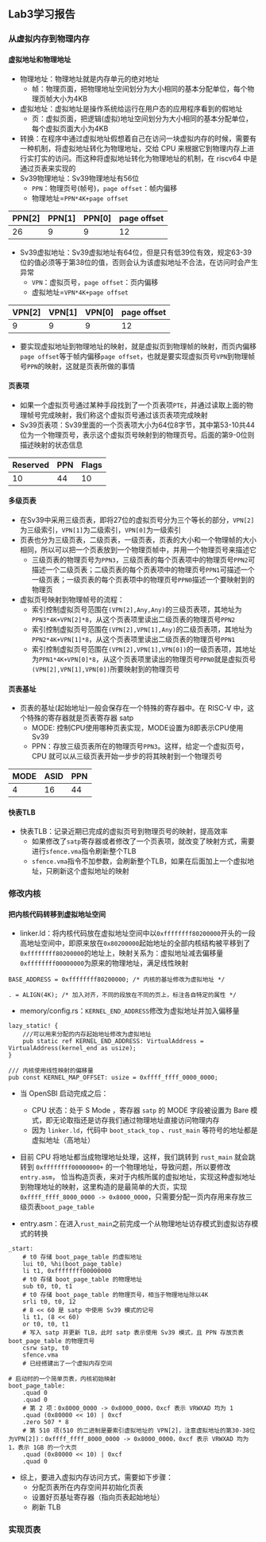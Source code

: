 ## Lab3学习报告

### 从虚拟内存到物理内存

#### 虚拟地址和物理地址

* 物理地址：物理地址就是内存单元的绝对地址
  * 帧：物理页面，把物理地址空间划分为大小相同的基本分配单位，每个物理页帧大小为4KB
* 虚拟地址：虚拟地址是操作系统给运行在用户态的应用程序看到的假地址
  * 页：虚拟页面，把逻辑(虚拟)地址空间划分为大小相同的基本分配单位，每个虚拟页面大小为4KB
* 转换：在程序中通过虚拟地址假想着自己在访问一块虚拟内存的时候，需要有一种机制，将虚拟地址转化为物理地址，交给 CPU 来根据它到物理内存上进行实打实的访问。而这种将虚拟地址转化为物理地址的机制，在 riscv64 中是通过页表来实现的
* Sv39物理地址：Sv39物理地址有56位
  * `PPN`：物理页号(帧号)，`page offset`：帧内偏移
  * 物理地址=`PPN*4K+page offset`
  
|PPN[2]               |PPN[1]               |PPN[0]               |page offset          |
|---------------------|---------------------|---------------------|---------------------|
|26                   |9                    |9                    |12                   |
* Sv39虚拟地址：Sv39虚拟地址有64位，但是只有低39位有效，规定63-39位的值必须等于第38位的值，否则会认为该虚拟地址不合法，在访问时会产生异常
  * `VPN`：虚拟页号，`page offset`：页内偏移
  * 虚拟地址=`VPN*4K+page offset`

|VPN[2]               |VPN[1]               |VPN[0]               |page offset          |
|---------------------|---------------------|---------------------|---------------------|
|9                    |9                    |9                    |12                   |
* 要实现虚拟地址到物理地址的映射，就是虚拟页到物理帧的映射，而页内偏移`page offset`等于帧内偏移`page offset`，也就是要实现虚拟页号`VPN`到物理帧号`PPN`的映射，这就是页表所做的事情

#### 页表项
* 如果一个虚拟页号通过某种手段找到了一个页表项`PTE`，并通过读取上面的物理帧号完成映射，我们称这个虚拟页号通过该页表项完成映射
* Sv39页表项：Sv39里面的一个页表项大小为64位8字节，其中第53-10共44位为一个物理页号，表示这个虚拟页号映射到的物理页号。后面的第9-0位则描述映射的状态信息

|Reserved             |PPN                  |Flags                |
|---------------------|---------------------|---------------------|
|10                   |44                   |10                   |

#### 多级页表

* 在Sv39中采用三级页表，即将27位的虚拟页号分为三个等长的部分，`VPN[2]`为三级索引，`VPN[1]`为二级索引，`VPN[0]`为一级索引
* 页表也分为三级页表，二级页表，一级页表，页表的大小和一个物理帧的大小相同，所以可以把一个页表放到一个物理页帧中，并用一个物理页号来描述它
  * 三级页表的物理页号为`PPN3`，三级页表的每个页表项中的物理页号`PPN2`可描述一个二级页表；二级页表的每个页表项中的物理页号`PPN1`可描述一个一级页表；一级页表的每个页表项中的物理页号`PPN0`描述一个要映射到的物理页
* 虚拟页号映射到物理帧号的流程：
  * 索引控制虚拟页号范围在`(VPN[2],Any,Any)`的三级页表项，其地址为`PPN3*4K+VPN[2]*8`，从这个页表项里读出二级页表的物理页号`PPN2`
  * 索引控制虚拟页号范围在`(VPN[2],VPN[1],Any)`的二级页表项，其地址为`PPN2*4K+VPN[1]*8`，从这个页表项里读出二级页表的物理页号`PPN1`
  * 索引控制虚拟页号范围在`(VPN[2],VPN[1],VPN[0])`的一级页表项，其地址为`PPN1*4K+VPN[0]*8`，从这个页表项里读出的物理页号`PPN0`就是虚拟页号`(VPN[2],VPN[1],VPN[0])`所要映射到的物理页号
  
#### 页表基址
  
* 页表的基址(起始地址)一般会保存在一个特殊的寄存器中。在 RISC-V 中，这个特殊的寄存器就是页表寄存器 satp
  * MODE: 控制CPU使用哪种页表实现，MODE设置为8即表示CPU使用Sv39 
  * PPN：存放三级页表所在的物理页号`PPN3`。这样，给定一个虚拟页号，CPU 就可以从三级页表开始一步步的将其映射到一个物理页号
  
| MODE                |ASID                 |PPN                  |
|---------------------|---------------------|---------------------|
|4                    |16                   |44                   |

#### 快表TLB

* 快表TLB：记录近期已完成的虚拟页号到物理页号的映射，提高效率
  * 如果修改了`satp`寄存器或者修改了一个页表项，就改变了映射方式，需要进行`sfence.vma`指令刷新整个TLB
  * `sfence.vma`指令不加参数，会刷新整个TLB，如果在后面加上一个虚拟地址，只刷新这个虚拟地址的映射

### 修改内核

#### 把内核代码转移到虚拟地址空间
* linker.ld：将内核代码放在虚拟地址空间中以`0xffffffff80200000`开头的一段高地址空间中，即原来放在`0x80200000`起始地址的全部内核结构被平移到了`0xffffffff80200000`的地址上，映射关系为：虚拟地址减去偏移量`0xffffffff00000000`为原来的物理地址，满足线性映射
```
BASE_ADDRESS = 0xffffffff80200000; /* 内核的基址修改为虚拟地址 */
```
```
. = ALIGN(4K); /* 加入对齐，不同的段放在不同的页上，标注各自特定的属性 */
```
* memory/config.rs：`KERNEL_END_ADDRESS`修改为虚拟地址并加入偏移量
```
lazy_static! {
    ///可以用来分配的内存起始地址修改为虚拟地址
    pub static ref KERNEL_END_ADDRESS: VirtualAddress = VirtualAddress(kernel_end as usize); 
}

/// 内核使用线性映射的偏移量
pub const KERNEL_MAP_OFFSET: usize = 0xffff_ffff_0000_0000;
```
* 当 OpenSBI 启动完成之后：
  * CPU 状态：处于 S Mode ，寄存器 `satp` 的 MODE 字段被设置为 Bare 模式，即无论取指还是访存我们通过物理地址直接访问物理内存
  * 因为 `linker.ld`，代码中 `boot_stack_top` 、`rust_main` 等符号的地址都是虚拟地址（高地址）     
  
* 目前 CPU 将地址都当成物理地址处理，这样，我们跳转到 `rust_main` 就会跳转到 `0xffffffff00000000+` 的一个物理地址，导致问题，所以要修改 `entry.asm`， 恰当构造页表，来对于内核所属的虚拟地址，实现这种虚拟地址到物理地址的映射，这里构造的是最简单的大页，实现 `0xffff_ffff_8000_0000 -> 0x8000_0000`，只需要分配一页内存用来存放三级页表`boot_page_table`

* entry.asm：在进入`rust_main`之前完成一个从物理地址访存模式到虚拟访存模式的转换
```
_start:
    # t0 存储 boot_page_table 的虚拟地址
    lui t0, %hi(boot_page_table) 
    li t1, 0xffffffff00000000
    # t0 存储 boot_page_table 的物理地址
    sub t0, t0, t1
    # t0 存储 boot_page_table 的物理页号，相当于物理地址除以4K
    srli t0, t0, 12
    # 8 << 60 是 satp 中使用 Sv39 模式的记号
    li t1, (8 << 60)
    or t0, t0, t1
    # 写入 satp 并更新 TLB，此时 satp 表示使用 Sv39 模式，且 PPN 存放页表 boot_page_table 的物理页号
    csrw satp, t0
    sfence.vma
    # 已经搭建出了一个虚拟内存空间
```
```
# 启动时的一个简单页表，内核初始映射
boot_page_table:
    .quad 0
    .quad 0
    # 第 2 项：0x8000_0000 -> 0x8000_0000，0xcf 表示 VRWXAD 均为 1
    .quad (0x80000 << 10) | 0xcf
    .zero 507 * 8
    # 第 510 项(510 的二进制是要索引虚拟地址的 VPN[2]，注意虚拟地址的第30-38位为VPN[2])：0xffff_ffff_8000_0000 -> 0x8000_0000，0xcf 表示 VRWXAD 均为 1，表示 1GB 的一个大页
    .quad (0x80000 << 10) | 0xcf
    .quad 0
```
* 综上，要进入虚拟内存访问方式，需要如下步骤：
  * 分配页表所在内存空间并初始化页表
  * 设置好页基址寄存器（指向页表起始地址）
  * 刷新 TLB

### 实现页表



